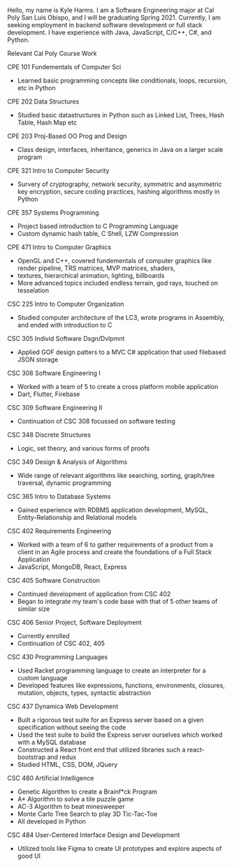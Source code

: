 Hello, my name is Kyle Harms.
I am a Software Engineering major at Cal Poly San Luis Obispo, and I will be graduating Spring 2021.
Currently, I am seeking employment in backend software development or full stack development.
I have experience with Java, JavaScript, C/C++, C#, and Python.

Relevant Cal Poly Course Work

CPE 101 Fundementals of Computer Sci
- Learned basic programming concepts like conditionals, loops, recursion, etc in Python

CPE 202 Data Structures
- Studied basic datastructures in Python such as Linked List, Trees, Hash Table, Hash Map etc

CPE 203 Proj-Based OO Prog and Design
- Class design, interfaces, inheritance, generics in Java on a larger scale program

CPE 321 Intro to Computer Security
- Survery of cryptography, network security, symmetric and asymmetric key encryption, secure coding practices, hashing algorithms mostly in Python

CPE 357 Systems Programming
- Project based introduction to C Programming Language
- Custom dynamic hash table, C Shell, LZW Compression 

CPE 471 Intro to Computer Graphics
- OpenGL and C++, covered fundementals of computer graphics like render pipeline, TRS matrices, MVP matrices, shaders, 
- textures, hierarchical animation, lighting, billboards
- More advanced topics included endless terrain, god rays, touched on tesselation

CSC 225 Intro to Computer Organization
- Studied computer architecture of the LC3, wrote programs in Assembly, and ended with introduction to C

CSC 305 Individ Software Dsgn/Dvlpmnt
- Applied GOF design patters to a MVC C# application that used filebased JSON storage

CSC 308 Software Engineering I
- Worked with a team of 5 to create a cross platform mobile application
- Dart, Flutter, Firebase

CSC 309 Software Engineering II
- Continuation of CSC 308 focussed on software testing

CSC 348 Discrete Structures
- Logic, set theory, and various forms of proofs

CSC 349 Design & Analysis of Algorithms
- Wide range of relevant algorithms like searching, sorting, graph/tree traversal, dynamic programming

CSC 365 Intro to Database Systems
- Gained experience with RDBMS application development, MySQL, Entity-Relationship and Relational models

CSC 402 Requirements Engineering
- Worked with a team of 6 to gather requirements of a product from a client in an Agile process and create the foundations of a Full Stack Application
- JavaScript, MongoDB, React, Express

CSC 405 Software Construction
- Continued development of application from CSC 402
- Began to integrate my team's code base with that of 5 other teams of similar size

CSC 406 Senior Project, Software Deployment
- Currently enrolled
- Continuation of CSC 402, 405

CSC 430 Programming Languages
- Used Racket programming language to create an interpreter for a custom language
- Developed features like expressions, functions, environments, closures, mutation, objects, types, syntactic abstraction

CSC 437 Dynamica Web Development
- Built a rigorous test suite for an Express server based on a given specification without seeing the code
- Used the test suite to build the Express server ourselves which worked with a MySQL database
- Constructed a React front end that utilized libraries such a react-bootstrap and redux
- Studied HTML, CSS, DOM, JQuery

CSC 480 Artificial Intelligence
- Genetic Algorithm to create a Brainf*ck Program
- A* Algorithm to solve a tile puzzle game
- AC-3 Algorithm to beat minesweeper
- Monte Carlo Tree Search to play 3D Tic-Tac-Toe
- All developed in Python

CSC 484 User-Centered Interface Design and Development
- Utilized tools like Figma to create UI prototypes and explore aspects of good UI
